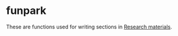 # funpark
These are functions used for writing sections in [Research materials](https://joon3216.github.io/research_materials).
